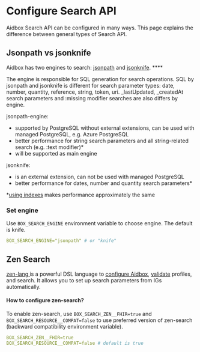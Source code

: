 # Configure Search API

Aidbox Search API can be configured in many ways. This page explains the difference between general types of Search API.&#x20;

## Jsonpath vs jsonknife

Aidbox has two engines to search: [jsonpath](https://www.postgresql.org/docs/12/datatype-json.html#DATATYPE-JSONPATH) and [jsonknife](https://github.com/niquola/jsonknife). ****&#x20;

The engine is responsible for SQL generation for search operations. SQL by jsonpath and jsonknife is different for search parameter types: date, number, quantity, reference, string, token, uri.  \_lastUpdated, \_createdAt search parameters and :missing modifier searches are also differs by engine.

jsonpath-engine:

* supported by PostgreSQL without external extensions, can be used with managed PostgreSQL, e.g. Azure PostgreSQL
* better performance for string search parameters and all string-related search (e.g. :text modifier)\*
* will be supported as main engine

jsonknife:&#x20;

* is an external extension, can not be used with managed PostgreSQL&#x20;
* better performance for dates, number and quantity search parameters\*

\*[using indexes](../../../storage-1/indexes/get-suggested-indexes.md) makes performance approximately the same

### Set engine

Use `BOX_SEARCH_ENGINE` environment variable to choose engine. The default is knife.&#x20;

```yaml
BOX_SEARCH_ENGINE="jsonpath" # or "knife"
```

## Zen Search

[zen-lang ](https://github.com/zen-lang/zen)is a powerful DSL language to [configure Aidbox](../../../aidbox-configuration/zen-configuration.md), [validate](../../../profiling-and-validation/profiling-with-zen-lang/) profiles, and search. It allows you to set up search parameters from IGs automatically.

#### How to configure zen-search?

To enable zen-search, use `BOX_SEARCH_ZEN__FHIR=true` and `BOX_SEARCH_RESOURCE__COMPAT=false` to use preferred version of zen-search (backward compatibility environment variable).

```yaml
BOX_SEARCH_ZEN__FHIR=true
BOX_SEARCH_RESOURCE__COMPAT=false # default is true
```
